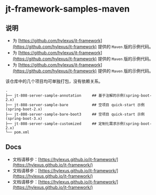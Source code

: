 # jt-framework-samples-maven

## 说明

- 为 [https://github.com/hylexus/jt-framework](https://github.com/hylexus/jt-framework) 提供的 `Maven` 版的示例代码。
- 为 [https://github.com/hylexus/jt-framework](https://github.com/hylexus/jt-framework) 提供的 `Maven` 版的示例代码。
- 为 [https://github.com/hylexus/jt-framework](https://github.com/hylexus/jt-framework) 提供的 `Maven` 版的示例代码。

该仓库中的几个项目均可单独打包，没有依赖关系。

```
.
├── jt-808-server-sample-annotation     ## 基于注解的示例(spring-boot-2.x)
├── jt-808-server-sample-bare           ## 空项目 quick-start 示例(spring-boot-2.x)
├── jt-808-server-sample-bare-boot3     ## 空项目 quick-start 示例(spring-boot-3.x)
├── jt-808-server-sample-customized     ## 定制化需求示例(spring-boot-2.x)
└── pom.xml
```

## Docs

- 文档请移步：[https://hylexus.github.io/jt-framework/](https://hylexus.github.io/jt-framework/)
- 文档请移步：[https://hylexus.github.io/jt-framework/](https://hylexus.github.io/jt-framework/)
- 文档请移步：[https://hylexus.github.io/jt-framework/](https://hylexus.github.io/jt-framework/)

